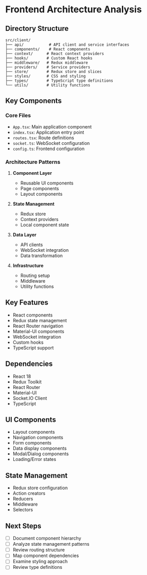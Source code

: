 # Frontend Architecture Analysis

## Directory Structure
```
src/client/
├── api/           # API client and service interfaces
├── components/    # React components
├── context/      # React context providers
├── hooks/        # Custom React hooks
├── middleware/   # Redux middleware
├── providers/    # Service providers
├── store/        # Redux store and slices
├── styles/       # CSS and styling
├── types/        # TypeScript type definitions
└── utils/        # Utility functions
```

## Key Components

### Core Files
- `App.tsx`: Main application component
- `index.tsx`: Application entry point
- `routes.tsx`: Route definitions
- `socket.ts`: WebSocket configuration
- `config.ts`: Frontend configuration

### Architecture Patterns
1. **Component Layer**
   - Reusable UI components
   - Page components
   - Layout components

2. **State Management**
   - Redux store
   - Context providers
   - Local component state

3. **Data Layer**
   - API clients
   - WebSocket integration
   - Data transformation

4. **Infrastructure**
   - Routing setup
   - Middleware
   - Utility functions

## Key Features
- React components
- Redux state management
- React Router navigation
- Material-UI components
- WebSocket integration
- Custom hooks
- TypeScript support

## Dependencies
- React 18
- Redux Toolkit
- React Router
- Material-UI
- Socket.IO Client
- TypeScript

## UI Components
- Layout components
- Navigation components
- Form components
- Data display components
- Modal/Dialog components
- Loading/Error states

## State Management
- Redux store configuration
- Action creators
- Reducers
- Middleware
- Selectors

## Next Steps
- [ ] Document component hierarchy
- [ ] Analyze state management patterns
- [ ] Review routing structure
- [ ] Map component dependencies
- [ ] Examine styling approach
- [ ] Review type definitions
